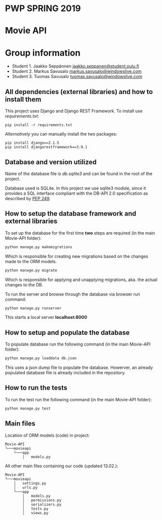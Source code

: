 # PWP SPRING 2019
# Movie API
# Group information
* Student 1. Jaakko Seppännen jaakko.seppanen@student.oulu.fi
* Student 2. Markus Savusalo markus.savusalo@windowslive.com
* Student 3. Tuomas Savusalo tuomas.savusalo@windowslive.com


## All dependencies (external libraries) and how to install them
This project uses Django and Django REST Framework.
To install use *requirements.txt*:
```
pip install -r requirements.txt
```
*Alternatively* you can manually install the two packages:
```
pip install django==2.1.5
pip install djangorestframework==3.9.1
```

## Database and version utilized
Name of the database file is *db.sqlite3* and can be found in the root of the project.

Database used is SQLite. In this project we use sqlite3 module, since it provides a SQL interface compliant with the DB-API 2.0 specification as described by [PEP 249](https://www.python.org/dev/peps/pep-0249/).
## How to setup the database framework and external libraries
To set up the database for the first time **two** steps are required (in the main Movie-API folder):
```python
python manage.py makemigrations
```
Which is responsible for creating new migrations based on the changes made to the ORM models.
```python
python manage.py migrate
```
Which is responsible for applying and unapplying migrations, aka. the actual changes to the DB.

To run the server and browse through the database via browser run command:
```python
python manage.py runserver
```
This starts a local server **localhost:8000**

## How to setup and populate the database
To populate database run the following command (in the main Movie-API folder):
```python
python manage.py loaddata db.json
```
This uses a json dump file to populate the database. Howerver, an already populated database file is already included in the repository.
## How to run the tests
To run the test run the following command (in the main Movie-API folder):
```python
python manage.py test
```
## Main files
Location of ORM models (code) in project:
```
Movie-API  
└───movieapi
    └───app
        │   models.py
```        

All other main files containing our code (updated 13.02.):
```
Movie-API  
└───movieapi
    │   settings.py
    │   urls.py
    └───app
        │   models.py
        │   permissions.py
        │   serializers.py
        │   tests.py
        │   views.py
```    
